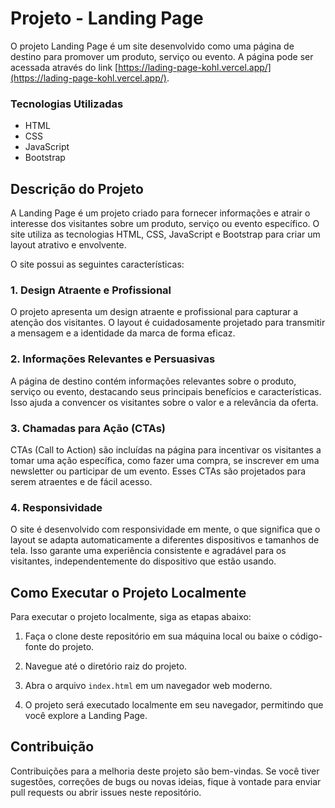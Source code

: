 # Projeto - Landing Page

O projeto Landing Page é um site desenvolvido como uma página de destino para promover um produto, serviço ou evento. A página pode ser acessada através do link [https://lading-page-kohl.vercel.app/](https://lading-page-kohl.vercel.app/).

### Tecnologias Utilizadas
- HTML
- CSS
- JavaScript
- Bootstrap

## Descrição do Projeto

A Landing Page é um projeto criado para fornecer informações e atrair o interesse dos visitantes sobre um produto, serviço ou evento específico. O site utiliza as tecnologias HTML, CSS, JavaScript e Bootstrap para criar um layout atrativo e envolvente.

O site possui as seguintes características:

### 1. Design Atraente e Profissional

O projeto apresenta um design atraente e profissional para capturar a atenção dos visitantes. O layout é cuidadosamente projetado para transmitir a mensagem e a identidade da marca de forma eficaz.

### 2. Informações Relevantes e Persuasivas

A página de destino contém informações relevantes sobre o produto, serviço ou evento, destacando seus principais benefícios e características. Isso ajuda a convencer os visitantes sobre o valor e a relevância da oferta.

### 3. Chamadas para Ação (CTAs)

CTAs (Call to Action) são incluídas na página para incentivar os visitantes a tomar uma ação específica, como fazer uma compra, se inscrever em uma newsletter ou participar de um evento. Esses CTAs são projetados para serem atraentes e de fácil acesso.

### 4. Responsividade

O site é desenvolvido com responsividade em mente, o que significa que o layout se adapta automaticamente a diferentes dispositivos e tamanhos de tela. Isso garante uma experiência consistente e agradável para os visitantes, independentemente do dispositivo que estão usando.

## Como Executar o Projeto Localmente

Para executar o projeto localmente, siga as etapas abaixo:

1. Faça o clone deste repositório em sua máquina local ou baixe o código-fonte do projeto.

2. Navegue até o diretório raiz do projeto.

3. Abra o arquivo `index.html` em um navegador web moderno.

4. O projeto será executado localmente em seu navegador, permitindo que você explore a Landing Page.

## Contribuição

Contribuições para a melhoria deste projeto são bem-vindas. Se você tiver sugestões, correções de bugs ou novas ideias, fique à vontade para enviar pull requests ou abrir issues neste repositório.
